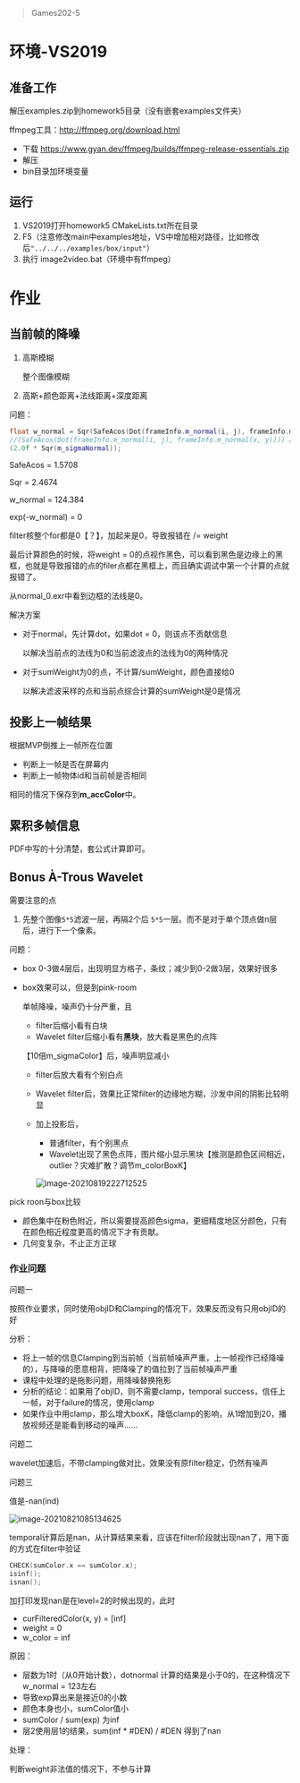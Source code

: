 > Games202-5

# 环境-VS2019

## 准备工作

解压examples.zip到homework5目录（没有嵌套examples文件夹）

ffmpeg工具：http://ffmpeg.org/download.html

- 下载 https://www.gyan.dev/ffmpeg/builds/ffmpeg-release-essentials.zip
- 解压
- bin目录加环境变量

## 运行

1. VS2019打开homework5 CMakeLists.txt所在目录
2. F5（注意修改main中examples地址，VS中增加相对路径，比如修改后`"../../../examples/box/input"`）
3. 执行 image2video.bat（环境中有ffmpeg）

# 作业

## 当前帧的降噪

1. 高斯模糊

   整个图像模糊

2. 高斯+颜色距离+法线距离+深度距离

问题：

```c++
float w_normal = Sqr(SafeAcos(Dot(frameInfo.m_normal(i, j), frameInfo.m_normal(x, y)))) / //计算得到的 w_normal太大导致weight用exp计算得到0
//(SafeAcos(Dot(frameInfo.m_normal(i, j), frameInfo.m_normal(x, y)))) /
(2.0f * Sqr(m_sigmaNormal));
```

SafeAcos = 1.5708

Sqr = 2.4674

w_normal = 124.384

exp(-w_normal) = 0

filter核整个for都是0【？】，加起来是0，导致报错在 /= weight

最后计算颜色的时候，将weight = 0的点视作黑色，可以看到黑色是边缘上的黑框，也就是导致报错的点的filer点都在黑框上，而且确实调试中第一个计算的点就报错了。

从normal_0.exr中看到边框的法线是0。

解决方案

- 对于normal，先计算dot，如果dot = 0，则该点不贡献信息

  以解决当前点的法线为0和当前滤波点的法线为0的两种情况

- 对于sumWeight为0的点，不计算/sumWeight，颜色直接给0

  以解决滤波采样的点和当前点综合计算的sumWeight是0是情况

## 投影上一帧结果

根据MVP倒推上一帧所在位置

- 判断上一帧是否在屏幕内
- 判断上一帧物体id和当前帧是否相同

相同的情况下保存到**m_accColor**中。

## 累积多帧信息

PDF中写的十分清楚，套公式计算即可。

## Bonus À-Trous Wavelet

需要注意的点

1. 先整个图像`5*5`滤波一层，再隔2个后 `5*5`一层。而不是对于单个顶点做n层后，进行下一个像素。

问题：

- box 0-3做4层后，出现明显方格子，条纹；减少到0-2做3层，效果好很多

- box效果可以，但是到pink-room

  单帧降噪，噪声仍十分严重，且

  - filter后缩小看有白块
  - Wavelet filter后缩小看有**黑块**，放大看是黑色的点阵

  【10倍m_sigmaColor】后，噪声明显减小

  - filter后放大看有个别白点

  - Wavelet filter后，效果比正常filter的边缘地方糊，沙发中间的阴影比较明显

  - 加上投影后，

    - 普通filter，有个别黑点
    - Wavelet出现了黑色点阵，图片缩小显示黑块【推测是颜色区间相近，outlier？灾难扩散？调节m_colorBoxK】

    ![image-20210819222712525](C:\liujuanjuan\github-plainliu\Games\Games202\Assignment5\NOTES.assets\image-20210819222712525.png)

pick roon与box比较

- 颜色集中在粉色附近，所以需要提高颜色sigma，更细精度地区分颜色，只有在颜色相近程度更高的情况下才有贡献。
- 几何变复杂，不止正方正球

### 作业问题

问题一

按照作业要求，同时使用objID和Clamping的情况下，效果反而没有只用objID的好

分析：

- 将上一帧的信息Clamping到当前帧（当前帧噪声严重，上一帧视作已经降噪的），与降噪的愿意相背，把降噪了的值拉到了当前帧噪声严重
- 课程中处理的是拖影问题，用降噪替换拖影
- 分析的结论：如果用了objID，则不需要clamp，temporal success，信任上一帧，对于failure的情况，使用clamp
- 如果作业中用clamp，那么增大boxK，降低clamp的影响，从1增加到20，播放视频还是能看到移动的噪声……

问题二

wavelet加速后，不带clamping做对比，效果没有原filter稳定，仍然有噪声

问题三

值是-nan(ind)

![image-20210821085134625](C:\liujuanjuan\github-plainliu\Games\Games202\Assignment5\NOTES.assets\image-20210821085134625.png)

temporal计算后是nan，从计算结果来看，应该在filter阶段就出现nan了，用下面的方式在filter中验证

```c++
CHECK(sumColor.x == sumColor.x);
isinf();
isnan();
```

加打印发现nan是在level=2的时候出现的，此时

- curFilteredColor(x, y) = [inf]
- weight = 0
- w_color = inf

原因：

- 层数为1时（从0开始计数），dotnormal 计算的结果是小于0的，在这种情况下w_normal = 123左右
- 导致exp算出来是接近0的小数
- 颜色本身也小，sumColor值小
- sumColor / sum(exp) 为inf
- 层2使用层1的结果，sum(inf * #DEN) / #DEN 得到了nan

处理：

判断weight非法值的情况下，不参与计算

